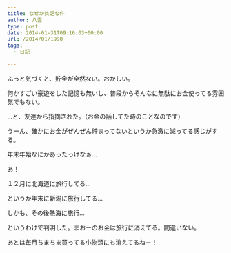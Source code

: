 ```yaml
---
title: なぜか貧乏な件
author: 八雲
type: post
date: 2014-01-31T09:16:03+00:00
url: /2014/01/1990
tags:
  - 日記

---
```

ふっと気づくと、貯金が全然ない。おかしい。
  
何かすごい豪遊をした記憶も無いし、普段からそんなに無駄にお金使ってる雰囲気でもない。

…と、友達から指摘された。（お金の話してた時のことなのです）

うーん、確かにお金がぜんぜん貯まってないというか急激に減ってる感じがする。
  
年末年始なにかあったっけなぁ…

あ！

１２月に北海道に旅行してる…
  
というか年末に新潟に旅行してる…
  
しかも、その後熱海に旅行…

というわけで判明した。まおーのお金は旅行に消えてる。間違いない。
  
あとは毎月ちまちま買ってる小物類にも消えてるね－！
